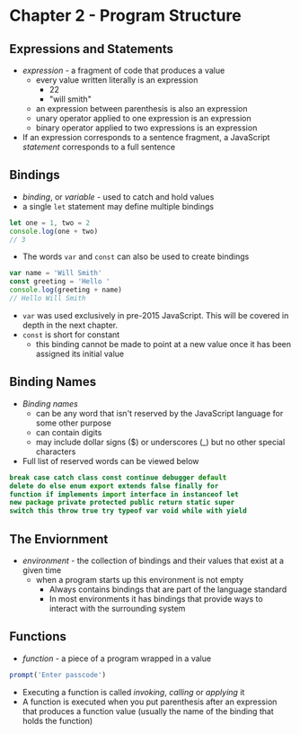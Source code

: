 # Chapter 2 - Program Structure

## Expressions and Statements

- *expression* - a fragment of code that produces a value
  - every value written literally is an expression
    - 22
    - "will smith"
  - an expression between parenthesis is also an expression
  - unary operator applied to one expression is an expression
  - binary operator applied to two expressions is an expression
- If an expression corresponds to a sentence fragment, a JavaScript
*statement* corresponds to a full sentence

## Bindings

- *binding*, or *variable* - used to catch and hold values
- a single `let` statement may define multiple bindings

````javascript
let one = 1, two = 2
console.log(one + two)
// 3
````

- The words `var` and `const` can also be used to create bindings

````javascript
var name = 'Will Smith'
const greeting = 'Hello '
console.log(greeting + name)
// Hello Will Smith
````
- `var` was used exclusively in pre-2015 JavaScript. This will be covered in depth in the next chapter.
- `const` is short for constant
  - this binding cannot be made to point at a new value once it has been assigned its initial value

## Binding Names

- *Binding names* 
  - can be any word that isn't reserved by the JavaScript language for some other purpose
  - can contain digits
  - may include dollar signs ($) or underscores (_) but no other special characters
- Full list of reserved words can be viewed below

````javascript
break case catch class const continue debugger default
delete do else enum export extends false finally for 
function if implements import interface in instanceof let
new package private protected public return static super 
switch this throw true try typeof var void while with yield
````

## The Enviornment

- *environment* - the collection of bindings and their values that exist at a given time
  - when a program starts up this environment is not empty
    - Always contains bindings that are part of the language standard
    - In most environments it has bindings that provide ways to interact with the surrounding system

## Functions

- *function* - a piece of a program wrapped in a value

````javascript
prompt('Enter passcode')
````

- Executing a function is called *invoking*, *calling* or *applying* it
- A function is executed when you put parenthesis after an expression that produces a function
value (usually the name of the binding that holds the function)